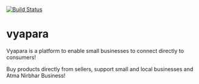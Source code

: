 [![Build Status](https://travis-ci.com/srujandeshpande/vyapara.svg?branch=master)](https://travis-ci.com/srujandeshpande/vyapara)  
# vyapara
Vyapara is a platform to enable small businesses to connect directly to consumers!  

Buy products directly from sellers, support small and local businesses and Atma Nirbhar Business!
